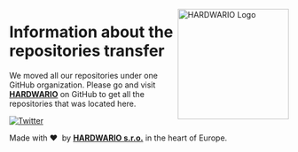 <a href="https://www.hardwario.com/"><img src="https://www.hardwario.com/ci/assets/hw-logo.svg" width="200" alt="HARDWARIO Logo" align="right"></a>

# Information about the repositories transfer

We moved all our repositories under one GitHub organization. 
Please go and visit [**HARDWARIO**](https://github.com/hardwario) on GitHub to get all the repositories that was located here.

[![Twitter](https://img.shields.io/twitter/follow/hardwario_en.svg?style=social&label=Follow)](https://twitter.com/hardwario_en)

Made with &#x2764;&nbsp; by [**HARDWARIO s.r.o.**](https://www.hardwario.com/) in the heart of Europe.
